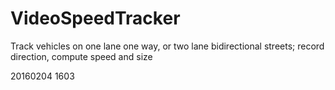 # VideoSpeedTracker
Track vehicles on one lane one way, or two lane bidirectional streets; record direction, compute speed and size

20160204 1603
